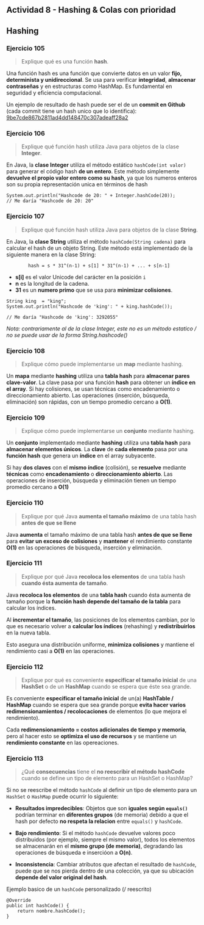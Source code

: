 ## Actividad 8 - Hashing & Colas con prioridad

## Hashing

### Ejercicio 105

> Explique qué es una función **hash**.

Una función hash es una función que convierte datos en un valor **fijo, determinista y unidireccional**. Se usa para verificar **integridad**, **almacenar contraseñas** y en estructuras como HashMap. Es fundamental en seguridad y eficiencia computacional.

Un ejemplo de resultado de hash puede ser el de un **commit en Github**  (cada commit tiene un hash unico que lo identifica): [9be7cde867b2811ad4dd148470c307adeaff28a2](https://github.com/KhalidCEU/actividad6_p2/commit/9be7cde867b2811ad4dd148470c307adeaff28a2)
### Ejercicio 106

> Explique qué función hash utiliza Java para objetos de la clase **Integer**.

En Java, la **clase Integer** utiliza el método estático `hashCode(int valor)` para generar el código hash **de un entero**. Este método simplemente **devuelve el propio valor entero como su hash**, ya que los numeros enteros son su propia representación unica en términos de hash

```
System.out.println("Hashcode de 20: " + Integer.hashCode(20));
// Me daría "Hashcode de 20: 20"
```

### Ejercicio 107

> Explique qué función hash utiliza Java para objetos de la clase **String**.

En Java, la **clase String** utiliza el método `hashCode(String cadena)` para calcular el hash de un objeto String. Este método está implementado de la siguiente manera en la clase String:

            hash = s * 31^(n-1) + s[1] * 31^(n-1) + ... + s[n-1]

- **s[i]** es el valor Unicode del carácter en la posición `i`
- **n** es la longitud de la cadena.
- **31** es un **numero primo** que se usa para **minimizar colisiones**.

```
String king  = "king";
System.out.println("Hashcode de 'king': " + king.hashCode());

// Me daría "Hashcode de 'king': 3292055"
```

_Nota: contrariamente al de la clase Integer, este no es un método estatico / no se puede usar de la
forma String.hashcode()_

### Ejercicio 108

> Explique cómo puede implementarse un **map** mediante hashing.

Un **mapa** mediante **hashing** utiliza una **tabla hash** para **almacenar pares clave-valor**. La clave pasa por una función **hash** para obtener un **índice en el array**. Si hay colisiones, se usan técnicas como encadenamiento o direccionamiento abierto. Las operaciones (inserción, búsqueda, eliminación) son rápidas, con un tiempo promedio cercano a **O(1)**.

### Ejercicio 109

> Explique cómo puede implementarse un **conjunto** mediante hashing.

Un **conjunto** implementado mediante **hashing** utiliza una **tabla hash** para **almacenar elementos únicos**. La **clave** de **cada elemento** pasa por una **función hash** que genera un **índice** en el array subyacente.

Si hay **dos claves** con el **mismo índice** (colisión), se **resuelve** mediante **técnicas** como **encadenamiento** o **direccionamiento abierto**. Las operaciones de inserción, búsqueda y eliminación tienen un tiempo promedio cercano a **O(1)**

### Ejercicio 110

> Explique por qué Java **aumenta el tamaño máximo** de una tabla hash **antes de que se llene**

Java **aumenta** el tamaño máximo de una tabla hash **antes de que se llene** para **evitar un exceso de colisiones** y **mantener** el rendimiento constante **O(1)** en las operaciones de búsqueda, inserción y eliminación.

### Ejercicio 111

> Explique por qué Java **recoloca los elementos** de una tabla hash **cuando ésta aumenta de tamaño**.

Java **recoloca los elementos** de una **tabla hash** cuando ésta aumenta de tamaño porque la **función hash depende del tamaño de la tabla** para calcular los índices.

Al **incrementar el tamaño**, las posiciones de los elementos cambian, por lo que es necesario volver a **calcular los índices** (rehashing) y **redistribuirlos** en la nueva tabla.

Esto asegura una distribución uniforme, **minimiza colisiones** y mantiene el rendimiento casi a **O(1)** en las operaciones.

### Ejercicio 112

> Explique por qué es conveniente **especificar el tamaño inicial** de una **HashSet** o de un **HashMap** cuando se espera que éste sea grande.

Es conveniente **especificar el tamaño inicial** de un(a) **HashTable / HashMap** cuando se espera que sea grande porque **evita hacer varios redimensionamientos / recolocaciones** de elementos (lo que mejora el rendimiento).

Cada **redimensionamiento = costos adicionales de tiempo y memoria**, pero al hacer esto se **optimiza el uso de recursos** y se mantiene un **rendimiento constante** en las opereaciones.

### Ejercicio 113

> ¿Qué **consecuencias** tiene el **no reescribir el método hashCode** cuando se define un tipo de elemento para un HashSet o HashMap?

Si no se reescribe el método `hashCode` al definir un tipo de elemento para un `HashSet` o `HashMap` puede ocurrir lo siguiente:

- **Resultados impredecibles**: Objetos que son **iguales según `equals()`** podrían terminar en **diferentes grupos** (de memoria) debido a que el hash por defecto **no respeta la relacion** entre `equals()` y `hashCode`.

- **Bajo rendimiento**: Si el método `hashCode` devuelve valores poco distribuidos (por ejemplo, siempre el mismo valor), todos los elementos se almacenarán en el **mismo grupo (de memoria)**, degradando las operaciones de búsqueda e insercióon a **O(n)**.

- **Inconsistencia**: Cambiar atributos que afectan el resultado de `hashCode`, puede que se nos pierda dentro de una colección, ya que su ubicación **depende del valor original del hash**.


Ejemplo basico de un `hashCode` personalizado (/ reescrito)
```
@Override
public int hashCode() {
    return nombre.hashCode();
}
```
